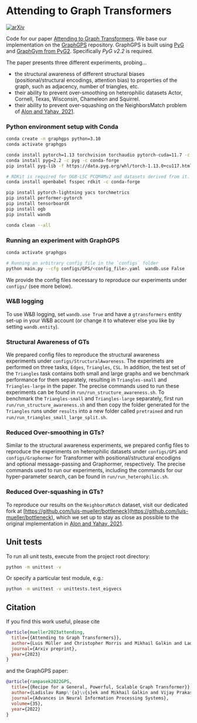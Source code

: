 # Attending to Graph Transformers

[![arXiv](https://img.shields.io/badge/arXiv-2302.04181-b31b1b.svg)](https://arxiv.org/abs/2302.04181)

Code for our paper [Attending to Graph Transformers](https://arxiv.org/abs/2302.04181). We base our implementation on the [GraphGPS](https://github.com/rampasek/GraphGPS) repository.
GraphGPS is built using [PyG](https://www.pyg.org/) and [GraphGym from PyG2](https://pytorch-geometric.readthedocs.io/en/2.0.0/notes/graphgym.html). Specifically *PyG v2.2* is required.

The paper presents three different experiments, probing...

- the structural awareness of different structural biases (positional/structural encodings, attention bias) to properties of the graph, such as adjacency, number of triangles, etc.
- their ability to prevent over-smoothing on heterophilic datasets Actor, Cornell, Texas, Wisconsin, Chameleon and Squirrel.
- their ability to prevent over-squashing on the NeighborsMatch problem of [Alon and Yahav, 2021](https://arxiv.org/abs/2006.05205).


### Python environment setup with Conda

```bash
conda create -n graphgps python=3.10
conda activate graphgps

conda install pytorch=1.13 torchvision torchaudio pytorch-cuda=11.7 -c pytorch -c nvidia
conda install pyg=2.2 -c pyg -c conda-forge
pip install pyg-lib -f https://data.pyg.org/whl/torch-1.13.0+cu117.html

# RDKit is required for OGB-LSC PCQM4Mv2 and datasets derived from it.  
conda install openbabel fsspec rdkit -c conda-forge

pip install pytorch-lightning yacs torchmetrics
pip install performer-pytorch
pip install tensorboardX
pip install ogb
pip install wandb

conda clean --all
```

### Running an experiment with GraphGPS
```bash
conda activate graphgps

# Running an arbitrary config file in the `configs` folder
python main.py --cfg configs/GPS/<config_file>.yaml  wandb.use False
```
We provide the config files necessary to reproduce our experiments under `configs/` (see more below).

### W&B logging
To use W&B logging, set `wandb.use True` and have a `gtransformers` entity set-up in your W&B account (or change it to whatever else you like by setting `wandb.entity`).

### Structural Awareness of GTs
We prepared config files to reproduce the structural awareness experiments under `configs/StructuralAwareness`.
The experimets are performed on three tasks, `Edges`, `Triangles`, `CSL`. In addition, the test set of the `Triangles` task contains both small and large graphs and we benchmark performance for them separately, resulting in `Triangles-small` and `Triangles-large` in the paper. The precise commands used to run these experiments can be found in `run/run_structure_awareness.sh`. To benchmark the `Triangles-small` and `Triangles-large` separately, first run `run/run_structure_awareness.sh` and then copy the folder generated for the `Triangles` runs under `results` into a new folder called `pretrained` and run `run/run_triangles_small_large_split.sh`.

### Reduced Over-smoothing in GTs?
Similar to the structural awareness experiments, we prepared config files to reproduce the experiments on heterophilic datasets under `configs/GPS` and `configs/Graphormer` for Transformer with positional/structural encodigns and optional message-passing and Graphormer, respectively. The precise commands used to run our experiments, including the commands for our hyper-parameter search, can be found in `run/run_heterophilic.sh`.

### Reduced Over-squashing in GTs?
To reproduce our results on the `NeighborsMatch` dataset, visit our dedicated fork at [https://github.com/luis-mueller/bottleneck](https://github.com/luis-mueller/bottleneck), which we set up to stay as close as possible to the original implementation in [Alon and Yahav, 2021](https://arxiv.org/abs/2006.05205).


## Unit tests

To run all unit tests, execute from the project root directory:

```bash
python -m unittest -v
```

Or specify a particular test module, e.g.:

```bash
python -m unittest -v unittests.test_eigvecs
```

## Citation
If you find this work useful, please cite 

```bibtex
@article{mueller2023attending,
  title={{Attending to Graph Transformers}}, 
  author={Luis Müller and Christopher Morris and Mikhail Galkin and Ladislav Ramp\'{a}\v{s}ek},
  journal={Arxiv preprint},
  year={2023}
}
```

and the GraphGPS paper:
```bibtex
@article{rampasek2022GPS,
  title={{Recipe for a General, Powerful, Scalable Graph Transformer}}, 
  author={Ladislav Ramp\'{a}\v{s}ek and Mikhail Galkin and Vijay Prakash Dwivedi and Anh Tuan Luu and Guy Wolf and Dominique Beaini},
  journal={Advances in Neural Information Processing Systems},
  volume={35},
  year={2022}
}
```
